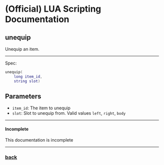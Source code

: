 
# (Official) LUA Scripting Documentation

## unequip

Unequip an item.

___

Spec:

```lua
unequip(
	long item_id,
	string slot)
```

## Parameters

- `item_id`: The item to unequip
- `slot`: Slot to unequip from. Valid values `left`, `right`, `body`

___

#### Incomplete

This documentation is incomplete

___

### [back](../other)
